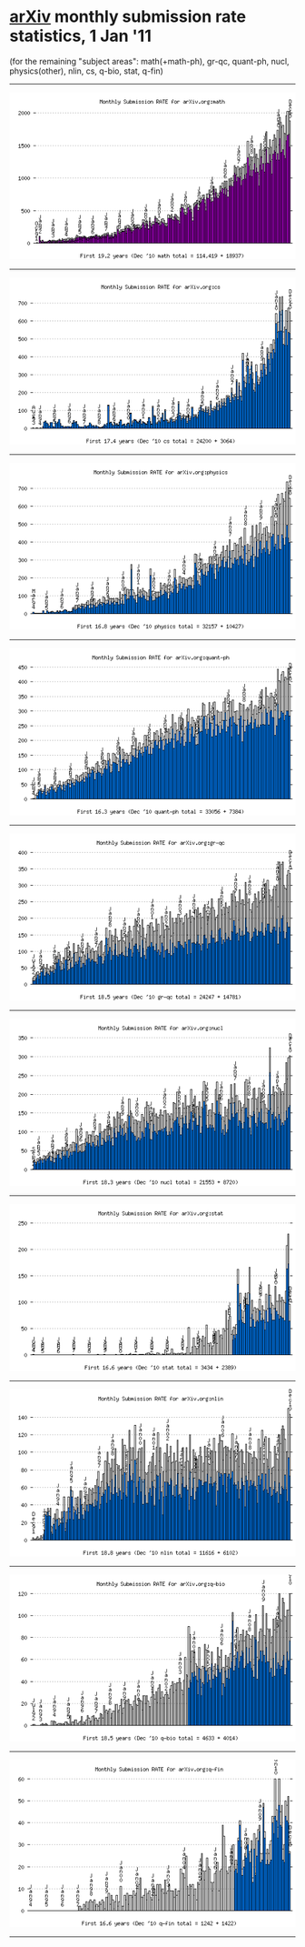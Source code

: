 [arXiv](/) monthly submission **rate** statistics, 1 Jan '11
============================================================

(for the remaining "subject areas": math(+math-ph), gr-qc, quant-ph,
nucl, physics(other), nlin, cs, q-bio, stat, q-fin)

------------------------------------------------------------------------

![](math_monthly.png)

------------------------------------------------------------------------

![](cs_monthly.png)

------------------------------------------------------------------------

![](physics_monthly.png)

------------------------------------------------------------------------

![](quant-ph_monthly.png)

------------------------------------------------------------------------

![](gr-qc_monthly.png)

------------------------------------------------------------------------

![](nucl_monthly.png)

------------------------------------------------------------------------

![](stat_monthly.png)

------------------------------------------------------------------------

![](nlin_monthly.png)

------------------------------------------------------------------------

![](q-bio_monthly.png)

------------------------------------------------------------------------

![](q-fin_monthly.png)

------------------------------------------------------------------------
